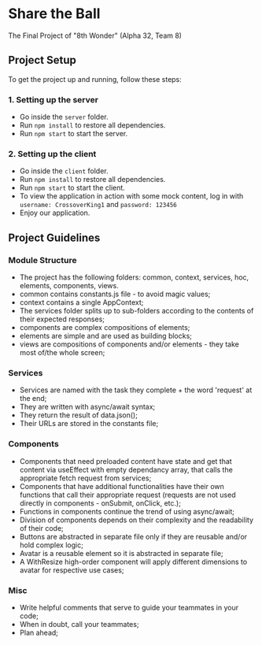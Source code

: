 # Share the Ball

The Final Project of "8th Wonder" (Alpha 32, Team 8)

## Project Setup
To get the project up and running, follow these steps:
### 1. Setting up the server
- Go inside the `server` folder.
- Run `npm install` to restore all dependencies.
- Run `npm start` to start the server.

### 2. Setting up the client
- Go inside the `client` folder.
- Run `npm install` to restore all dependencies.
- Run `npm start` to start the client.
- To view the application in action with some mock content, log in with `username: CrossoverKing1` and `password: 123456`
- Enjoy our application.

## Project Guidelines

### Module Structure

- The project has the following folders: common, context, services, hoc, elements, components, views.
- common contains constants.js file - to avoid magic values;
- context contains a single AppContext;
- The services folder splits up to sub-folders according to the contents of their expected responses;
- components are complex compositions of elements;
- elements are simple and are used as building blocks;
- views are compositions of components and/or elements - they take most of/the whole screen;

### Services

- Services are named with the task they complete + the word 'request' at the end;
- They are written with async/await syntax;
- They return the result of data.json();
- Their URLs are stored in the constants file;

### Components 

- Components that need preloaded content have state and get that content via useEffect with empty dependancy array, that calls the appropriate fetch request from services;
- Components that have additional functionalities have their own functions that call their appropriate request (requests are not used directly in components - onSubmit, onClick, etc.);
- Functions in components continue the trend of using async/await;
- Division of components depends on their complexity and the readability of their code;
- Buttons are abstracted in separate file only if they are reusable and/or hold complex logic;
- Avatar is a reusable element so it is abstracted in separate file;
- A WithResize high-order component will apply different dimensions to avatar for respective use cases;

### Misc

- Write helpful comments that serve to guide your teammates in your code;
- When in doubt, call your teammates;
- Plan ahead;





